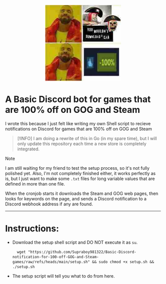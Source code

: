 <p align="center">
  <img src="https://github.com/Supraboy981322/Basic-Discord-notification-for-100-off-GOG-and-Steam-games/raw/refs/heads/main/logo.png">
</p>

# A Basic Discord bot for games that are 100% off on GOG and Steam
I wrote this because I just felt like writing my own Shell script to recieve notifications on Discord for games that are 100% off on GOG and Steam

> [!INFO]
> I am doing a rewrite of this in Go (in my spare time), but I will only update this repository each time a new store is completely integrated.

> [!NOTE]
> I am still waiting for my friend to test the setup process, so it's not fully polished yet. Also, I'm not completely finished either, it works perfectly as is, but I just want to make some `.txt` files for long variable values that are defined in more than one file.

When the cronjob starts it downloads the Steam and GOG web pages, then looks for keywords on the page, and sends a Discord notification to a Discord webhook address if any are found.


---
# Instructions:
- Download the setup shell script and DO NOT execute it as `su`.
    
        wget "https://github.com/Supraboy981322/Basic-Discord-notification-for-100-off-GOG-and-Steam-games/raw/refs/heads/main/setup.sh" && sudo chmod +x setup.sh && ./setup.sh

- The setup script will tell you what to do from here.
